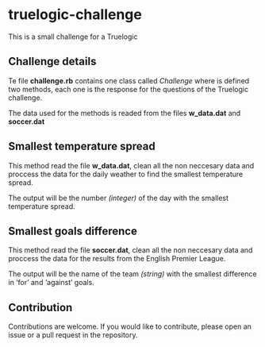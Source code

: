 # truelogic-challenge
This is a small challenge for a Truelogic

## Challenge details
Te file **challenge.rb** contains one class called *Challenge* where is defined two methods, each one is the response for the questions of the Truelogic challenge.

The data used for the methods is readed from the files **w_data.dat** and **soccer.dat**

## Smallest temperature spread
This method read the file **w_data.dat**, clean all the non neccesary data and proccess the data for the daily weather to find the smallest temperature spread.

The output will be the number *(integer)* of the day with the smallest temperature spread.

## Smallest goals difference
This method read the file **soccer.dat**, clean all the non neccesary data and proccess the data for the results from the English Premier League.

The output will be the name of the team *(string)* with the smallest difference in ‘for’ and ‘against’ goals.

## Contribution
Contributions are welcome. If you would like to contribute, please open an issue or a pull request in the repository.
